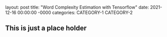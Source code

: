 layout: post
title: "Word Complexity Estimation with Tensorflow"
date: 2021-12-16 00:00:00 -0000
categories: CATEGORY-1 CATEGORY-2

## This is just a place holder
